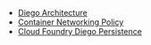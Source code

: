 
- [Diego Architecture](https://docs.cloudfoundry.org/concepts/diego/diego-architecture.html)
- [Container Networking Policy](https://docs.google.com/document/d/1HDS89TJKD7ACG6cqQHph5BdNSKLt8jvo6sPGBZ5DmsM/edit#heading=h.2vczndly0dxu)
- [Cloud Foundry Diego Persistence](https://docs.google.com/document/d/1YtPMY9EjxlgJPa4SVVwIinfid_fshCF48xRhzyoZhrQ/edit#)
